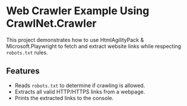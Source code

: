 ﻿# Web Crawler Example Using CrawlNet.Crawler

This project demonstrates how to use HtmlAgilityPack & Microsoft.Playwright to fetch and extract website links while respecting `robots.txt` rules.

## Features
- Reads `robots.txt` to determine if crawling is allowed.
- Extracts all valid HTTP/HTTPS links from a webpage.
- Prints the extracted links to the console.

